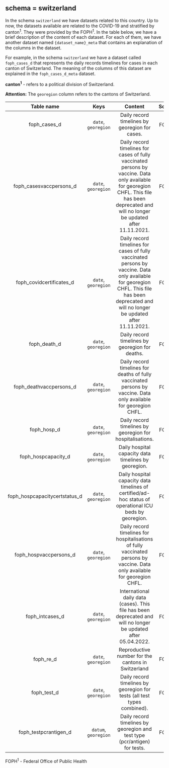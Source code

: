 
## schema = switzerland

In the schema `switzerland` we have datasets related to this country. Up to now, the datasets available are related to the COVID-19 and stratified by canton<sup>1</sup>. They were provided by the FOPH<sup>1</sup>. In the table below, we have a brief description of the content of each dataset. For each of them, we have another dataset named `{dataset_name}_meta` that contains an explanation of the columns in the dataset.

For example, in the schema `switzerland` we have a dataset called `foph_cases_d` that represents the daily records timelines for cases in each canton of Switzerland. The meaning of the columns of this dataset are explained in the `foph_cases_d_meta` dataset.

**canton<sup>1</sup>** - refers to a political division of Switzerland.

**Attention:** The `georegion` column refers to the cantons of Switzerland.

| Table name  | Keys | Content | Source | 
| :----: | :-----:  | :--------: | :----: |
| foph_cases_d | `date`, `georegion` | Daily record timelines by georegion for cases. | FOPH<sup>1</sup> |
| foph_casesvaccpersons_d | `date`, `georegion` | Daily record timelines for cases of fully vaccinated persons by vaccine. Data only available for georegion CHFL. This file has been deprecated and will no longer be updated after 11.11.2021. | FOPH<sup>1</sup> |
| foph_covidcertificates_d | `date`, `georegion` | Daily record timelines for cases of fully vaccinated persons by vaccine. Data only available for georegion CHFL. This file has been deprecated and will no longer be updated after 11.11.2021. | FOPH<sup>1</sup> |
| foph_death_d | `date`, `georegion` | Daily record timelines by georegion for deaths. | FOPH<sup>1</sup> |
| foph_deathvaccpersons_d | `date`, `georegion` | Daily record timelines for deaths of fully vaccinated persons by vaccine. Data only available for georegion CHFL. | FOPH<sup>1</sup> |
| foph_hosp_d | `date`, `georegion` | Daily record timelines by georegion for hospitalisations. | FOPH<sup>1</sup> |
| foph_hospcapacity_d | `date`, `georegion` | Daily hospital capacity data timelines by georegion. | FOPH<sup>1</sup> |
| foph_hospcapacitycertstatus_d | `date`, `georegion` | Daily hospital capacity data timelines of certified/ad-hoc status of operational ICU beds by georegion. | FOPH<sup>1</sup> |
| foph_hospvaccpersons_d | `date`, `georegion` | Daily record timelines for hospitalisations of fully vaccinated persons by vaccine. Data only available for georegion CHFL. | FOPH<sup>1</sup> |
| foph_intcases_d | `date`, `georegion` | International daily data (cases). This file has been deprecated and will no longer be updated after 05.04.2022. | FOPH<sup>1</sup> |
| foph_re_d   | `date`, `georegion` |  Reproductive number for the cantons in Switzerland       | FOPHv |
| foph_test_d  | `date`, `georegion` | Daily record timelines by georegion for tests (all test types combined). | FOPH<sup>1</sup> |
| foph_testpcrantigen_d  | `datum`, `georegion` | Daily record timelines by georegion and test type (pcr/antigen) for tests. | FOPH<sup>1</sup> |


FOPH<sup>1</sup> - Federal Office of Public Health

